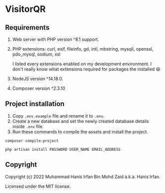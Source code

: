 # VisitorQR

## Requirements
1. Web server with PHP version ^8.1 support.
2. PHP extensions: curl, exif, fileinfo, gd, intl, mbstring, mysqli, openssl, pdo_mysql, sodium, xsl

    I listed every extensions enabled on my development environment. I don't really know what extensions required for packages the installed :laughing:

3. NodeJS version ^14.18.0.
4. Composer version ^2.3.10

## Project installation

1. Copy `.env.example` file and rename it to `.env`.
2. Create a new database and set the newly created database details inside `.env` file.
2. Run these commands to compile the assets and install the project.

`composer compile-project`

`php artisan install PASSWORD USER_NAME EMAIL_ADDRESS`

## Copyright

Copyright (c) 2022 Muhammad Hanis Irfan Bin Mohd Zaid a.k.a. Hanis Irfan.

Licensed under the MIT license.
